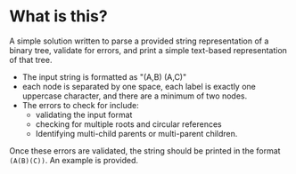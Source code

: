 # What is this?

A simple solution written to parse a provided string representation of a binary tree, validate for errors, and print a simple text-based representation of that tree. 

* The input string is formatted as "(A,B) (A,C)"
* each node is separated by one space, each label is exactly one uppercase character, and there are a minimum of two nodes.
* The errors to check for include:
  * validating the input format 
  * checking for multiple roots and circular references
  * Identifying multi-child parents or multi-parent children.

Once these errors are validated, the string should be printed in the format `(A(B)(C))`. An example is provided. 
